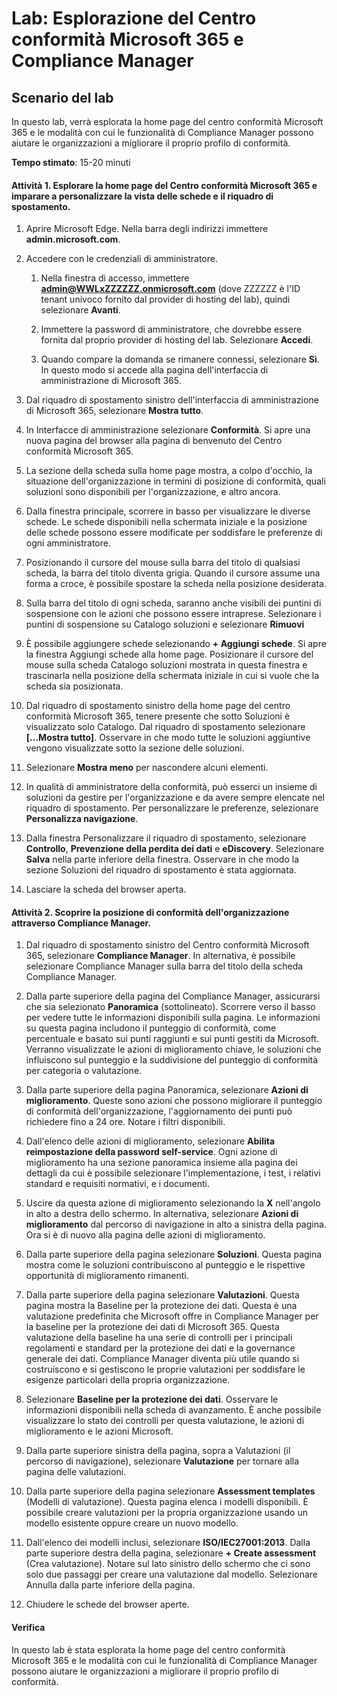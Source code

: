 ﻿---
lab:
    title: 'Esplorazione del Centro conformità Microsoft 365 e Compliance Manager'
    module: 'Modulo 4. Lezione 1. Descrizione delle funzionalità delle soluzioni di conformità Microsoft: descrizione delle funzionalità di gestione della conformità di Microsoft'
---


# Lab: Esplorazione del Centro conformità Microsoft 365 e Compliance Manager

## Scenario del lab
In questo lab, verrà esplorata la home page del centro conformità Microsoft 365 e le modalità con cui le funzionalità di Compliance Manager possono aiutare le organizzazioni a migliorare il proprio profilo di conformità.


**Tempo stimato**: 15-20 minuti

#### Attività 1. Esplorare la home page del Centro conformità Microsoft 365 e imparare a personalizzare la vista delle schede e il riquadro di spostamento.

1.	Aprire Microsoft Edge. Nella barra degli indirizzi immettere **admin.microsoft.com**.

1. Accedere con le credenziali di amministratore.
    1. Nella finestra di accesso, immettere **admin@WWLxZZZZZZ.onmicrosoft.com** (dove ZZZZZZ è l'ID tenant univoco fornito dal provider di hosting del lab), quindi selezionare **Avanti**.
    
    1. Immettere la password di amministratore, che dovrebbe essere fornita dal proprio provider di hosting del lab. Selezionare **Accedi**.
    1. Quando compare la domanda se rimanere connessi, selezionare **Sì**. In questo modo si accede alla pagina dell'interfaccia di amministrazione di Microsoft 365.

1. Dal riquadro di spostamento sinistro dell'interfaccia di amministrazione di Microsoft 365, selezionare **Mostra tutto**.

1. In Interfacce di amministrazione selezionare **Conformità**.  Si apre una nuova pagina del browser alla pagina di benvenuto del Centro conformità Microsoft 365.  
1. La sezione della scheda sulla home page mostra, a colpo d'occhio, la situazione dell'organizzazione in termini di posizione di conformità, quali soluzioni sono disponibili per l'organizzazione, e altro ancora.
1. Dalla finestra principale, scorrere in basso per visualizzare le diverse schede. Le schede disponibili nella schermata iniziale e la posizione delle schede possono essere modificate per soddisfare le preferenze di ogni amministratore.  
1. Posizionando il cursore del mouse sulla barra del titolo di qualsiasi scheda, la barra del titolo diventa grigia.  Quando il cursore assume una forma a croce, è possibile spostare la scheda nella posizione desiderata.
1. Sulla barra del titolo di ogni scheda, saranno anche visibili dei puntini di sospensione con le azioni che possono essere intraprese.  Selezionare i puntini di sospensione su Catalogo soluzioni e selezionare **Rimuovi**
1. È possibile aggiungere schede selezionando **+ Aggiungi schede**.  Si apre la finestra Aggiungi schede alla home page.  Posizionare il cursore del mouse sulla scheda Catalogo soluzioni mostrata in questa finestra e trascinarla nella posizione della schermata iniziale in cui si vuole che la scheda sia posizionata.
1. Dal riquadro di spostamento sinistro della home page del centro conformità Microsoft 365, tenere presente che sotto Soluzioni è visualizzato solo Catalogo.  Dal riquadro di spostamento selezionare **[...Mostra tutto]**.  Osservare in che modo tutte le soluzioni aggiuntive vengono visualizzate sotto la sezione delle soluzioni.  
1. Selezionare **Mostra meno** per nascondere alcuni elementi.
1. In qualità di amministratore della conformità, può esserci un insieme di soluzioni da gestire per l'organizzazione e da avere sempre elencate nel riquadro di spostamento.  Per personalizzare le preferenze, selezionare **Personalizza navigazione**.  
1. Dalla finestra Personalizzare il riquadro di spostamento, selezionare **Controllo**, **Prevenzione della perdita dei dati** e **eDiscovery**.  Selezionare **Salva** nella parte inferiore della finestra.  Osservare in che modo la sezione Soluzioni del riquadro di spostamento è stata aggiornata.
1. Lasciare la scheda del browser aperta.

#### Attività 2. Scoprire la posizione di conformità dell'organizzazione attraverso Compliance Manager.

1. Dal riquadro di spostamento sinistro del Centro conformità Microsoft 365, selezionare **Compliance Manager**.  In alternativa, è possibile selezionare Compliance Manager sulla barra del titolo della scheda Compliance Manager.

1. Dalla parte superiore della pagina del Compliance Manager, assicurarsi che sia selezionato **Panoramica** (sottolineato). Scorrere verso il basso per vedere tutte le informazioni disponibili sulla pagina.  Le informazioni su questa pagina includono il punteggio di conformità, come percentuale e basato sui punti raggiunti e sui punti gestiti da Microsoft.   Verranno visualizzate le azioni di miglioramento chiave, le soluzioni che influiscono sul punteggio e la suddivisione del punteggio di conformità per categoria o valutazione.

1. Dalla parte superiore della pagina Panoramica, selezionare **Azioni di miglioramento**.  Queste sono azioni che possono migliorare il punteggio di conformità dell'organizzazione, l'aggiornamento dei punti può richiedere fino a 24 ore.  Notare i filtri disponibili.

1. Dall'elenco delle azioni di miglioramento, selezionare **Abilita reimpostazione della password self-service**.  Ogni azione di miglioramento ha una sezione panoramica insieme alla pagina dei dettagli da cui è possibile selezionare l'implementazione, i test, i relativi standard e requisiti normativi, e i documenti.

1. Uscire da questa azione di miglioramento selezionando la **X** nell'angolo in alto a destra dello schermo.  In alternativa, selezionare **Azioni di miglioramento** dal percorso di navigazione in alto a sinistra della pagina.  Ora si è di nuovo alla pagina delle azioni di miglioramento.

1. Dalla parte superiore della pagina selezionare **Soluzioni**. Questa pagina mostra come le soluzioni contribuiscono al punteggio e le rispettive opportunità di miglioramento rimanenti.

1. Dalla parte superiore della pagina selezionare **Valutazioni**. Questa pagina mostra la Baseline per la protezione dei dati.  Questa è una valutazione predefinita che Microsoft offre in Compliance Manager per la baseline per la protezione dei dati di Microsoft 365.  Questa valutazione della baseline ha una serie di controlli per i principali regolamenti e standard per la protezione dei dati e la governance generale dei dati. Compliance Manager diventa più utile quando si costruiscono e si gestiscono le proprie valutazioni per soddisfare le esigenze particolari della propria organizzazione.

1. Selezionare **Baseline per la protezione dei dati**.  Osservare le informazioni disponibili nella scheda di avanzamento.  È anche possibile visualizzare lo stato dei controlli per questa valutazione, le azioni di miglioramento e le azioni Microsoft.  

1. Dalla parte superiore sinistra della pagina, sopra a Valutazioni (il percorso di navigazione), selezionare **Valutazione** per tornare alla pagina delle valutazioni.  

1. Dalla parte superiore della pagina selezionare **Assessment templates** (Modelli di valutazione).  Questa pagina elenca i modelli disponibili. È possibile creare valutazioni per la propria organizzazione usando un modello esistente oppure creare un nuovo modello.
 
1. Dall'elenco dei modelli inclusi, selezionare **ISO/IEC27001:2013**. Dalla parte superiore destra della pagina, selezionare **+ Create assessment** (Crea valutazione).  Notare sul lato sinistro dello schermo che ci sono solo due passaggi per creare una valutazione dal modello.  Selezionare Annulla dalla parte inferiore della pagina.

1. Chiudere le schede del browser aperte.


#### Verifica
In questo lab è stata esplorata la home page del centro conformità Microsoft 365 e le modalità con cui le funzionalità di Compliance Manager possono aiutare le organizzazioni a migliorare il proprio profilo di conformità.

